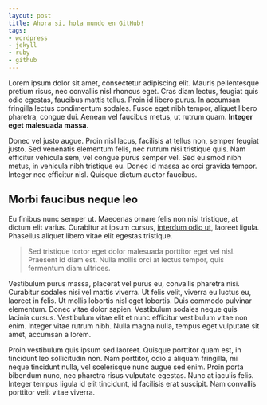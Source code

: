 ```yaml
---
layout: post
title: Ahora si, hola mundo en GitHub!
tags:
- wordpress
- jekyll
- ruby
- github
---
```


Lorem ipsum dolor sit amet, consectetur adipiscing elit. Mauris pellentesque pretium risus, nec convallis nisl rhoncus eget. Cras diam lectus, feugiat quis odio egestas, faucibus mattis tellus. Proin id libero purus. In accumsan fringilla lectus condimentum sodales. Fusce eget nibh tempor, aliquet libero pharetra, congue dui. Aenean vel faucibus metus, ut rutrum quam. **Integer eget malesuada massa**.

Donec vel justo augue. Proin nisl lacus, facilisis at tellus non, semper feugiat justo. Sed venenatis elementum felis, nec rutrum nisi tristique quis. Nam efficitur vehicula sem, vel congue purus semper vel. Sed euismod nibh metus, in vehicula nibh tristique eu. Donec id massa ac orci gravida tempor. Integer nec efficitur nisl. Quisque dictum auctor faucibus.

## Morbi faucibus neque leo

Eu finibus nunc semper ut. Maecenas ornare felis non nisl tristique, at dictum elit varius. Curabitur at ipsum cursus, [interdum odio ut](http://obviedades.com), laoreet ligula. Phasellus aliquet libero vitae elit egestas tristique.

> Sed tristique tortor eget dolor malesuada porttitor eget vel nisl. Praesent id diam est. Nulla mollis orci at lectus tempor, quis fermentum diam ultrices.

Vestibulum purus massa, placerat vel purus eu, convallis pharetra nisi. Curabitur sodales nisi vel mattis viverra. Ut felis velit, viverra eu luctus eu, laoreet in felis. Ut mollis lobortis nisl eget lobortis. Duis commodo pulvinar elementum. Donec vitae dolor sapien. Vestibulum sodales neque quis lacinia cursus. Vestibulum vitae elit et nunc efficitur vestibulum vitae non enim. Integer vitae rutrum nibh. Nulla magna nulla, tempus eget vulputate sit amet, accumsan a lorem.

Proin vestibulum quis ipsum sed laoreet. Quisque porttitor quam est, in tincidunt leo sollicitudin non. Nam porttitor, odio a aliquam fringilla, mi neque tincidunt nulla, vel scelerisque nunc augue sed enim. Proin porta bibendum nunc, nec pharetra risus vulputate egestas. Nunc at iaculis felis. Integer tempus ligula id elit tincidunt, id facilisis erat suscipit. Nam convallis porttitor velit vitae viverra.

